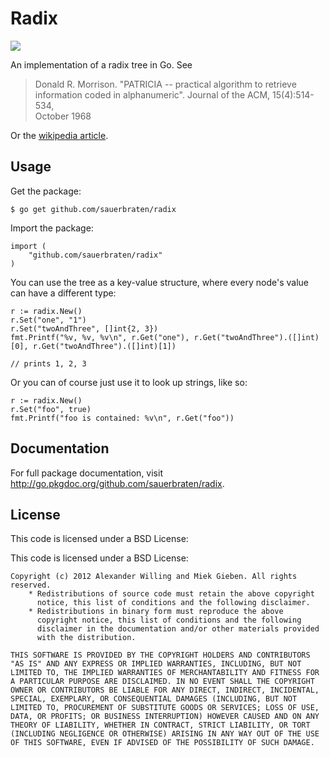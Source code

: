 # Radix

<a href="http://goci.me/project/github.com/sauerbraten/radix">
	<img src="http://goci.me/project/image/github.com/sauerbraten/radix" />
</a>

An implementation of a radix tree in Go. See

> Donald R. Morrison. "PATRICIA -- practical algorithm to retrieve              
> information coded in alphanumeric". Journal of the ACM, 15(4):514-534,        
> October 1968    

Or the [wikipedia article](http://en.wikipedia.org/wiki/Radix_tree).

## Usage

Get the package:

	$ go get github.com/sauerbraten/radix

Import the package:

	import (
		"github.com/sauerbraten/radix"
	)

You can use the tree as a key-value structure, where every node's value can have 
a different type:

	r := radix.New()
	r.Set("one", "1")
	r.Set("twoAndThree", []int{2, 3})
	fmt.Printf("%v, %v, %v\n", r.Get("one"), r.Get("twoAndThree").([]int)[0], r.Get("twoAndThree").([]int)[1])
	
	// prints 1, 2, 3

Or you can of course just use it to look up strings, like so:

	r := radix.New()
	r.Set("foo", true)
	fmt.Printf("foo is contained: %v\n", r.Get("foo"))

## Documentation

For full package documentation, visit http://go.pkgdoc.org/github.com/sauerbraten/radix.

## License

This code is licensed under a BSD License:

This code is licensed under a BSD License:

	Copyright (c) 2012 Alexander Willing and Miek Gieben. All rights reserved.
		* Redistributions of source code must retain the above copyright
		  notice, this list of conditions and the following disclaimer.
		* Redistributions in binary form must reproduce the above
		  copyright notice, this list of conditions and the following
		  disclaimer in the documentation and/or other materials provided
		  with the distribution.

	THIS SOFTWARE IS PROVIDED BY THE COPYRIGHT HOLDERS AND CONTRIBUTORS
	"AS IS" AND ANY EXPRESS OR IMPLIED WARRANTIES, INCLUDING, BUT NOT
	LIMITED TO, THE IMPLIED WARRANTIES OF MERCHANTABILITY AND FITNESS FOR
	A PARTICULAR PURPOSE ARE DISCLAIMED. IN NO EVENT SHALL THE COPYRIGHT
	OWNER OR CONTRIBUTORS BE LIABLE FOR ANY DIRECT, INDIRECT, INCIDENTAL,
	SPECIAL, EXEMPLARY, OR CONSEQUENTIAL DAMAGES (INCLUDING, BUT NOT
	LIMITED TO, PROCUREMENT OF SUBSTITUTE GOODS OR SERVICES; LOSS OF USE,
	DATA, OR PROFITS; OR BUSINESS INTERRUPTION) HOWEVER CAUSED AND ON ANY
	THEORY OF LIABILITY, WHETHER IN CONTRACT, STRICT LIABILITY, OR TORT
	(INCLUDING NEGLIGENCE OR OTHERWISE) ARISING IN ANY WAY OUT OF THE USE
	OF THIS SOFTWARE, EVEN IF ADVISED OF THE POSSIBILITY OF SUCH DAMAGE.